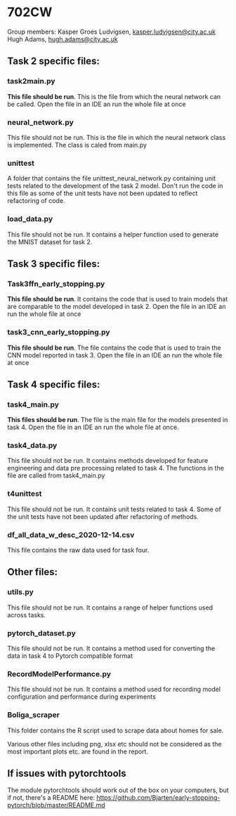 # 702CW

Group members:
Kasper Groes Ludvigsen, kasper.ludvigsen@city.ac.uk
Hugh Adams, hugh.adams@city.ac.uk

## Task 2 specific files:
### task2main.py
**This file should be run**. This is the file from which the neural network can be called. Open the file in an IDE an run the whole file at once

### neural_network.py
This file should not be run. This is the file in which the neural network class is implemented. The class is caled from main.py

### unittest  
A folder that contains the file unittest_neural_network.py containing unit tests related to the development of the task 2 model. Don't run the code in this file as some of the unit tests have not been updated to reflect refactoring of code.

### load_data.py
This file should not be run. It contains a helper function used to generate the MNIST dataset for task 2. 
      
## Task 3 specific files:
### Task3ffn_early_stopping.py
**This file should be run**. It contains the code that is used to train models that are comparable to the model developed in task 2. Open the file in an IDE an run the whole file at once
      
### task3_cnn_early_stopping.py
**This file should be run**. The file contains the code that is used to train the CNN model reported in task 3. Open the file in an IDE an run the whole file at once

## Task 4 specific files:
### task4_main.py
**This files should be run**. The file is the main file for the models presented in task 4. Open the file in an IDE an run the whole file at once. 

### task4_data.py
This file should not be run. It contains methods developed for feature engineering and data pre processing related to task 4. The functions in the file are called from           task4_main.py

### t4unittest
This file should not be run. It contains unit tests related to task 4. Some of the unit tests have not been updated after refactoring of methods. 

### df_all_data_w_desc_2020-12-14.csv
This file contains the raw data used for task four.

## Other files:
### utils.py
This file should not be run. It contains a range of helper functions used across tasks.

### pytorch_dataset.py
This file should not be run. It contains a method used for converting the data in task 4 to Pytorch compatible format

### RecordModelPerformance.py
This file should not be run. It contains a method used for recording model configuration and performance during experiments
      
### Boliga_scraper
This folder contains the R script used to scrape data about homes for sale. 

Various other files including png, xlsx etc should not be considered as the most important plots etc. are found in the report. 

## If issues with pytorchtools
The module pytorchtools should work out of the box on your computers, but if not, there's a README here:
https://github.com/Bjarten/early-stopping-pytorch/blob/master/README.md 
